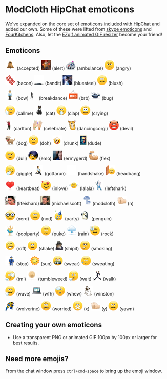# ModCloth HipChat emoticons

We've expanded on the core set of [emoticons included with HipChat](http://hipchat-emoticons.nyh.name) and added our own.
Some of these were lifted from [skype emoticons](https://support.skype.com/en/faq/FA12330/what-is-the-full-list-of-emoticons) and [FourKitchens](https://github.com/fourkitchens/hipchat-emoticons).
Also, let the [EZgif animated GIF resizer](http://ezgif.com/resize) become your friend!

## Emoticons

<img src="src/accepted.gif" height="30" /> (accepted)
<img src="src/alert.gif" height="30" /> (alert)
<img src="src/ambulance.gif" height="30" /> (ambulance)
<img src="src/angry.gif" height="30" /> (angry)

<img src="src/bacon.png" height="30" /> (bacon)
<img src="src/bandit.gif" height="30" /> (bandit)
<img src="src/bluesteel.gif" height="30" /> (bluesteel)
<img src="src/blush.gif" height="30" /> (blush)

<img src="src/bow.gif" height="30" /> (bow)
<img src="src/breakdance.gif" height="30" /> (breakdance)
<img src="src/brb.gif" height="30" /> (brb)
<img src="src/bug.gif" height="30" /> (bug)

<img src="src/callme.gif" height="30" /> (callme)
<img src="src/cat.gif" height="30" /> (cat)
<img src="src/clap.gif" height="30" /> (clap)
<img src="src/crying.gif" height="30" /> (crying)

<img src="src/carlton.gif" height="30" /> (carlton)
<img src="src/celebrate.gif" height="30" /> (celebrate)
<img src="src/dancingcorgi.gif" height="30" /> (dancingcorgi)
<img src="src/devil.gif" height="30" /> (devil)

<img src="src/dog.gif" height="30" /> (dog)
<img src="src/doh.gif" height="30" /> (doh)
<img src="src/drunk.gif" height="30" /> (drunk)
<img src="src/dude.jpg" height="30" /> (dude)

<img src="src/dull.gif" height="30" /> (dull)
<img src="src/emo.gif" height="30" /> (emo)
<img src="src/ermygerd.gif" height="30" /> (ermygerd)
<img src="src/flex.gif" height="30" /> (flex)

<img src="src/giggle.gif" height="30" /> (giggle)
<img src="src/gottarun.gif" height="30" /> (gottarun)
<img src="src/handshake.gif" height="30" /> (handshake)
<img src="src/headbang.gif" height="30" /> (headbang)

<img src="src/heartbeat.gif" height="30" /> (heartbeat)
<img src="src/inlove.gif" height="30" /> (inlove)
<img src="src/lalala.gif" height="30" /> (lalala)
<img src="src/leftshark.gif" height="30" /> (leftshark)

<img src="src/lifeishard.gif" height="30" /> (lifeishard)
<img src="src/michaelscott.gif" height="30" /> (michaelscott)
<img src="src/modcloth.png" height="30" /> (modcloth)
<img src="src/n.gif" height="30" /> (n)

<img src="src/nerd.gif" height="30" /> (nerd)
<img src="src/nod.gif" height="30" /> (nod)
<img src="src/party.gif" height="30" /> (party)
<img src="src/penguin.gif" height="30" /> (penguin)

<img src="src/poolparty.gif" height="30" /> (poolparty)
<img src="src/puke.gif" height="30" /> (puke)
<img src="src/rain.gif" height="30" /> (rain)
<img src="src/rock.gif" height="30" /> (rock)

<img src="src/rofl.gif" height="30" /> (rofl)
<img src="src/shake.gif" height="30" /> (shake)
<img src="src/shipit.jpg" height="30" /> (shipit)
<img src="src/smoking.gif" height="30" /> (smoking)

<img src="src/stop.gif" height="30" /> (stop)
<img src="src/sun.gif" height="30" /> (sun)
<img src="src/swear.gif" height="30" /> (swear)
<img src="src/sweating.gif" height="30" /> (sweating)

<img src="src/tmi.gif" height="30" /> (tmi)
<img src="src/tumbleweed.gif" height="30" /> (tumbleweed)
<img src="src/wait.gif" height="30" /> (wait)
<img src="src/walk.gif" height="30" /> (walk)

<img src="src/wave.gif" height="30" /> (wave)
<img src="src/wfh.gif" height="30" /> (wfh)
<img src="src/whew.gif" height="30" /> (whew)
<img src="src/winston.png" height="30" /> (winston)

<img src="src/wolverine.gif" height="30" /> (wolverine)
<img src="src/worried.gif" height="30" /> (worried)
<img src="src/x.gif" height="30" /> (x)
<img src="src/y.gif" height="30" /> (y)
<img src="src/yawn.gif" height="30" /> (yawn)

## Creating your own emoticons

* Use a transparent PNG or animated GIF 100px by 100px or larger for best results.

## Need more emojis?

From the chat window press `ctrl+cmd+space` to bring up the emoji window.

